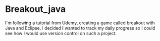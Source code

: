 # Breakout_java

I'm following a tutorial from Udemy, creating a game called breakout with Java and Eclipse.
I decided I wanted to track my daily progress so I could see how I would use version control on such a project.
